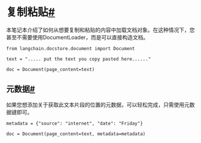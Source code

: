 

复制粘贴[#](#copy-paste "永久链接至此标题")
===============================

本笔记本介绍了如何从想要复制和粘贴的内容中加载文档对象。在这种情况下，您甚至不需要使用DocumentLoader，而是可以直接构造文档。

```
from langchain.docstore.document import Document

```

```
text = "..... put the text you copy pasted here......"

```

```
doc = Document(page_content=text)

```

元数据[#](#metadata "永久链接至此标题")
----------------------------

如果您想添加关于获取此文本片段的位置的元数据，可以轻松完成，只需使用元数据键即可。

```
metadata = {"source": "internet", "date": "Friday"}

```

```
doc = Document(page_content=text, metadata=metadata)

```

